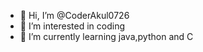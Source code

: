 - 👋 Hi, I’m @CoderAkul0726
- 👀 I’m interested in coding
- 🌱 I’m currently learning java,python and C

<!---
CoderAkul0726/CoderAkul0726 is a ✨ special ✨ repository because its `README.md` (this file) appears on your GitHub profile.
You can click the Preview link to take a look at your changes.
--->
